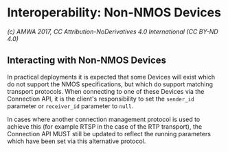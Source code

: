 # Interoperability: Non-NMOS Devices

_(c) AMWA 2017, CC Attribution-NoDerivatives 4.0 International (CC BY-ND 4.0)_

## Interacting with Non-NMOS Devices

In practical deployments it is expected that some Devices will exist which do not support the NMOS specifications, but which do support matching transport protocols. When connecting to one of these Devices via the Connection API, it is the client's responsibility to set the `sender_id` parameter or `receiver_id` parameter to `null`.

In cases where another connection management protocol is used to achieve this (for example RTSP in the case of the RTP transport), the Connection API MUST still be updated to reflect the running parameters which have been set via this alternative protocol.
